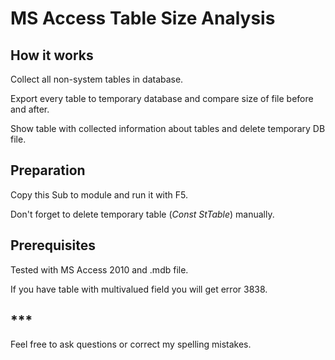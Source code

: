 # MS Access Table Size Analysis 

## How it works
Collect all non-system tables in database.

Export every table to temporary database and compare size of file before and after.

Show table with collected information about tables and delete temporary DB file.

## Preparation
Copy this Sub to module and run it with F5.

Don\'t forget to delete temporary table (*Const StTable*) manually.

## Prerequisites
Tested with MS Access 2010 and .mdb file.

If you have table with multivalued field you will get error 3838.


## \*\*\*
Feel free to ask questions or correct my spelling mistakes.